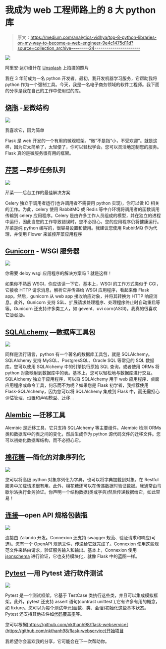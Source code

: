 # 我成为 web 工程师路上的 8 大 python 库

> 原文：<https://medium.com/analytics-vidhya/top-8-python-libraries-on-my-way-to-become-a-web-engineer-9e4c1475d11d?source=collection_archive---------24----------------------->

![](img/13e6af1b20ff011118f38f8a3818e55a.png)

阿里安·达尔维什在 [Unsplash](https://unsplash.com?utm_source=medium&utm_medium=referral) 上拍摄的照片

我在 3 年前成为一名 python 开发者。最初，我开发机器学习服务，它帮助我将 python 作为一个强制工具。今天，我是一名电子商务领域的软件工程师。我下面的分享是我在自己的工作中使用过的库。

## [**烧瓶**](https://flask.palletsprojects.com/en/1.1.x/) **-显微结构**

![](img/36448deaa5abed0cf3e3727993175ba5.png)

我喜欢它，因为简单

Flask 是 web 开发的一个有用的微观框架。“微”不是指“小，不受欢迎”。就是这样，因为它太简单了，太轻便了，你可以轻松学会。您可以灵活地定制您的服务。Flask 真的是微服务很有用的框架。

## [芹菜](http://www.celeryproject.org/) —异步任务队列

![](img/de8c9fce60eedd70f29a9975f8ce743f.png)

芹菜——后台工作的最佳解决方案

Celery 独立于调用者运行(也许调用者不需要用 python 实现)，你可以做 IO 相关的工作。为此，celery 使用 RabbitMQ 或 Redis 等中介环境将调用者的函数调用传输到 celery 应用程序。Celery 是由许多工作人员组成的模型，并在独立的进程中运行，因此当您的工作导致错误时，您不必担心，您的应用程序仍将健康运行。芹菜是纯 python 编写的，很容易设置和使用。我建议您使用 RabbitMQ 作为代理，并使用 Flower 来监控芹菜应用程序

## [Gunicorn](https://gunicorn.org/) - WSGI 服务器

![](img/3c65c75a1a9080269f51258565edb260.png)

你需要 deloy wsgi 应用程序的解决方案吗？就是这样！

如果你不熟悉 WSGI，你应该读一下它。基本上，WSGI 的工作方式类似于 CGI，它接收 HTTP 请求消息，解析它并传递给 WSGI 应用程序，看起来像 Flask app。然后，gunicorn 从 web app 接收响应对象，并将其转换为 HTTP 响应消息。此外，Gunicorn 支持 SSL、扩展请求处理程序、处理程序终止时自动重启等等。Gunicorn 还支持许多类工人，如 gevent、uvi corn(ASGI)。我真的很喜欢它[😍😍😍](https://emojipedia.org/smiling-face-with-heart-eyes/)。

## [SQLALchemy](https://www.sqlalchemy.org/) —数据库工具包

![](img/990a90afe6a0fc7759032b075fe7ff11.png)

同样是流行语言，python 有一个著名的数据库工具包，就是 SQLAlchemy。SQLAlchemy 支持 MySQL、PostgresSQL、Oracle SQL 等常见的 SQL 数据库。您可以使用 SQLAlchemy 中的引擎执行原始 SQL 查询，或者使用 ORMs 将 python 对象映射到数据库中的表。基本上，您可以轻松地与数据库进行交互。SQLAlchemy 独立于应用程序，可以将 SQLAlchemy 用于 web 应用程序、桌面应用程序或命令工具，何乐而不为呢？如果您是 Flask 初学者，我推荐使用 Flask-SQLAlchemy，因为您可以将 SQLAlchemy 集成到 Flask 中，而无需担心评估管理、设置和声明模型、迁移…

## [Alembic](https://alembic.sqlalchemy.org/en/latest/) —迁移工具

Alembic 是迁移工具，它只支持 SQLAlchemy 等主要组件。Alembic 检测 ORMs 类和数据库中的表之间的变化，然后生成作为 python 源代码文件的迁移文件。您可以初始化数据库结构，而不必担心它。

## [棉花糖](https://marshmallow.readthedocs.io/en/stable/) —简化的对象序列化

![](img/baf9d59cd990b7442f06a3eeec418db8.png)

您可以将高级 python 对象序列化为字典，也可以将字典加载到对象。在 Restful 服务中加载请求很有用。此外，棉花糖还可以在传递数据时验证数据。我通常由马歇尔洛执行业务验证。你声明一个结构数据(类或字典)然后传递数据给它，如此容易！

## [连接](https://connexion.readthedocs.io/en/latest/)—open API 规格包装瓶

![](img/09679f3c482839c37c4c6639001db434.png)

连接由 Zalando 开发。Connexion 还支持 swagger 规范、验证请求和响应(可选)。您有一个 OpenAPI 规范文件，传递给它就完成了。Connexion 使用这些规范文件来路由请求，验证服务输入和输出。基本上，Connexion 使用 [jsonschema](https://python-jsonschema.readthedocs.io/en/stable/) 进行验证，它也支持模块化，就像 Flask 中的蓝图一样。

## [Pytest](https://docs.pytest.org/en/latest/) —用 Pytest 进行软件测试

![](img/bc8fe00a29a84a56753bd230ae91aa32.png)

Pytest 是一个测试框架。它基于 TestCase 类执行这些类，并且可以集成模拟框架。此外，pytest 还支持 assert 语句(contrast unittest ),它有许多有用的概念，如 fixture。您可以为每个测试单元(函数、类、会话)初始化这些基本状态。Pytest 还支持其他插件如[代码覆盖率](https://coverage.readthedocs.io/en/coverage-5.1/)等。

您可以根据[https://github.com/nkthanh98/flask-webservice](https://github.com/nkthanh98/flask-webservice)开始项目

我希望你会喜欢我的分享，它可能会在下一次帮助你。
